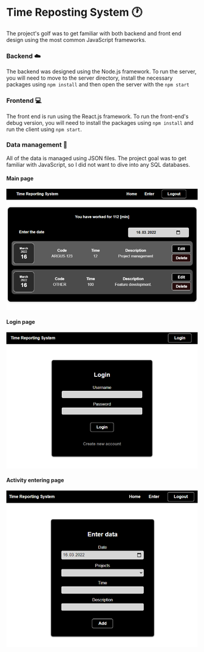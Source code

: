 # Time Reposting System :clock1:


The project's golf was to get familiar with both backend and front end design using the most common JavaScript frameworks.

### Backend :cloud:

The backend was designed using the Node.js framework. To run the server, you will need to move to the server directory, install the necessary packages using ```npm install``` and then open the server with the ```npm start```


### Frontend :computer:

The front end is run using the React.js framework. To run the front-end's debug version, you will need to install the packages using ```npm install``` and run the client using ```npm start```.

### Data management :blue_book:

All of the data is managed using JSON files. The project goal was to get familiar with JavaScript, so I did not want to dive into any SQL databases.

#### Main page 

![MainPage](https://github.com/PioSkay/React-Node-Time-Reporting-System/blob/main/data/main-page.png) 

#### Login page 

![LoginPage](https://github.com/PioSkay/React-Node-Time-Reporting-System/blob/main/data/login-page.png) 

#### Activity entering page

![EnterPage](https://github.com/PioSkay/React-Node-Time-Reporting-System/blob/main/data/enter-page.png) 